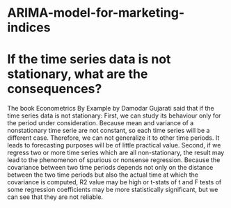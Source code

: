 # ARIMA-model-for-marketing-indices
# If the time series data is not stationary, what are the consequences?
The book Econometrics By Example by Damodar Gujarati said that if the time series data is not stationary:
First, we can study its behaviour only for the period under consideration. Because mean and variance of a nonstationary time serie are not constant, so each time series will be a different case. Therefore, we can not generalize it to other time periods. It leads to forecasting purposes will be of little practical value.
Second, if we regress two or more time series which are all non-stationary, the result may lead to the phenomenon of spurious or nonsense regression. Because the covariance between two time periods depends not only on the distance between the two time periods but also the actual time at which the covariance is computed, R2 value may be high or t-stats of t and F tests of some regression coefficients may be more statistically significant, but we can see that they are not reliable.
